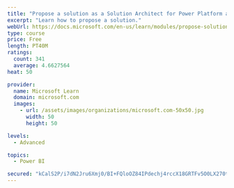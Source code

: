 ```yaml
---
title: "Propose a solution as a Solution Architect for Power Platform and Dynamics 365"
excerpt: "Learn how to propose a solution."
webUrl: https://docs.microsoft.com/en-us/learn/modules/propose-solution/
type: course
price: Free
length: PT40M
ratings:
  count: 341
  average: 4.6627564
heat: 50

provider:
  name: Microsoft Learn
  domain: microsoft.com
  images:
    - url: /assets/images/organizations/microsoft.com-50x50.jpg
      width: 50
      height: 50

levels:
  - Advanced

topics:
  - Power BI

secured: "kCalS2P/i7dN2Jru6Xmj0/BI+FQloOZ84IPdechj4rccX18GRTFv5O0LX270tSBkdv5C+fl4UVVARF2WvO4jlYI/P8bfsMI0GL7S6wj/r00iyxHaHvSpUSEv6WIAvz2foDNuNBupCqhBGs2M4OSWX1vsxSUFmtv1KI7ENME4UZ0kO1U8Hlv+LXMwtuCWmVInyB+ymsZdYY108CmVuVRluW1tYRlTjywxhp1vwnv0+K8pJMWYPICY9nTeFm6oF03YsP4FsjJNjGWz/VoFyVrmibpRIn4iJSqvN5p460nUIoIn9h6BNcAKfVsaFsHrYFoGFxDD9/4D4m+8vAdYlFjmgyWRN77ClMp2j9t88OuxGlSZ4eRZtP1YHy9l1geJOqlyBiN/xOBndawlyLVFrPM8pvB9yHuGu89ZOFTxvRb/c3E=;qqrTN9sMztU2dcXQrSwbug=="
---
```


